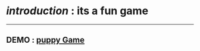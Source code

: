 # *introduction* : its a fun game
---
## DEMO : [puppy Game](https://createfornet.github.io/puppy-game/)